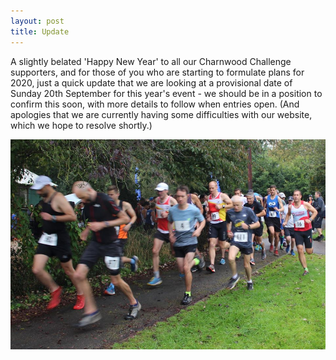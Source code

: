 ```yaml
---
layout: post
title: Update
---
```


A slightly belated 'Happy New Year' to all our Charnwood Challenge supporters, and for those of you who are starting to formulate plans for 2020, just a quick update that we are looking at a provisional date of Sunday 20th September for this year's event - we should be in a position to confirm this soon, with more details to follow when entries open.
(And apologies that we are currently having some difficulties with our website, which we hope to resolve shortly.)

![Runners](/images/post1.jpg)
